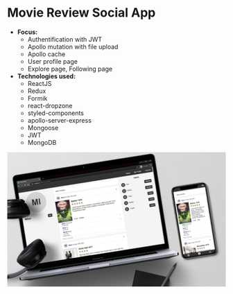 # Movie Review Social App

* **Focus:**
  * Authentification with JWT
  * Apollo mutation with file upload
  * Apollo cache
  * User profile page
  * Explore page, Following page
* **Technologies used:** 
  * ReactJS
  * Redux
  * Formik
  * react-dropzone
  * styled-components
  * apollo-server-express
  * Mongoose
  * JWT
  * MongoDB
  

![App Preview](https://raw.githubusercontent.com/urosradosavljevic/movie-review-social-app/master/app-preview.jpeg)
